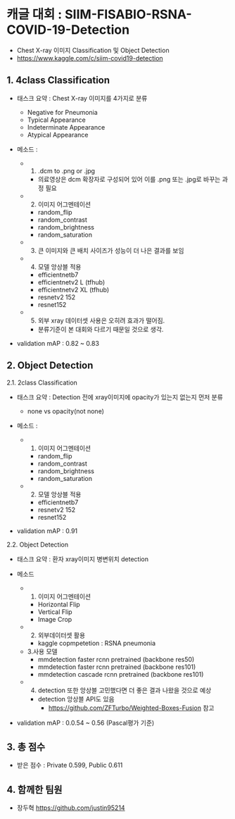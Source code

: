 # 캐글 대회 : SIIM-FISABIO-RSNA-COVID-19-Detection
- Chest X-ray 이미지 Classification 및 Object Detection
- https://www.kaggle.com/c/siim-covid19-detection

## 1. 4class Classification

- 태스크 요약 : Chest X-ray 이미지를 4가지로 분류
  - Negative for Pneumonia
  - Typical Appearance
  - Indeterminate Appearance
  - Atypical Appearance

- 메소드 :
  - 1. .dcm to .png or .jpg
    - 의료영상은 dcm 확장자로 구성되어 있어 이를 .png 또는 .jpg로 바꾸는 과정 필요
  - 2. 이미지 어그멘테이션
    - random_flip
    - random_contrast
    - random_brightness
    - random_saturation 
  - 3. 큰 이미지와 큰 배치 사이즈가 성능이 더 나은 결과를 보임
  - 4. 모델 앙상블 적용
    - efficientnetb7
    - efficientnetv2 L (tfhub)
    - efficientnetv2 XL (tfhub)
    - resnetv2 152
    - resnet152
  - 5. 외부 xray 데이터셋 사용은 오히려 효과가 떨어짐.
    - 분류기준이 본 대회와 다르기 때문일 것으로 생각.


- validation mAP : 0.82 ~ 0.83


## 2. Object Detection

2.1. 2class Classification
- 태스크 요약 : Detection 전에 xray이미지에 opacity가 있는지 없는지 먼저 분류
  - none vs opacity(not none)

- 메소드 :
  - 1. 이미지 어그멘테이션
    - random_flip
    - random_contrast
    - random_brightness
    - random_saturation 
 
  - 2. 모델 앙상블 적용
    - efficientnetb7
    - resnetv2 152
    - resnet152

- validation mAP : 0.91

2.2. Object Detection
- 태스크 요약 : 환자 xray이미지 병변위치 detection
- 메소드 
  - 1. 이미지 어그멘테이션
    - Horizontal Flip
    - Vertical Flip
    - Image Crop
  - 2. 외부데이터셋 활용 
    - kaggle copmpetetion : RSNA pneumonia 
  - 3.사용 모델 
    - mmdetection faster rcnn pretrained (backbone res50)
    - mmdetection faster rcnn pretrained (backbone res101)
    - mmdetection cascade rcnn pretrained (backbone res101)
  - 4. detection 또한 앙상블 고민했다면 더 좋은 결과 나왔을 것으로 예상
    - detection 앙상블 API도 있음
      -  https://github.com/ZFTurbo/Weighted-Boxes-Fusion  참고

- validation mAP : 0.0.54 ~ 0.56 (Pascal평가 기준)

## 3. 총 점수
- 받은 점수 : Private 0.599, Public 0.611

## 4. 함께한 팀원
- 장두혁 https://github.com/justin95214
